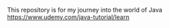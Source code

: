 This repository is for my journey into the world of Java<br>
https://www.udemy.com/java-tutorial/learn
